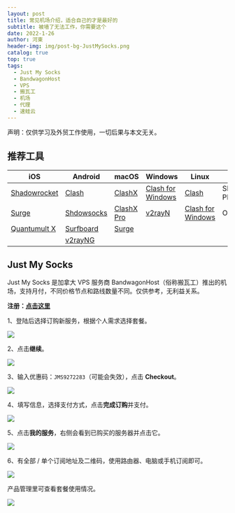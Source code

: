 ```yaml
---
layout: post
title: 常见机场介绍，适合自己的才是最好的
subtitle: 被墙了无法工作，你需要这个
date: 2022-1-26
author: 河東
header-img: img/post-bg-JustMySocks.png
catalog: true
top: true
tags:
  - Just My Socks
  - BandwagonHost
  - VPS
  - 搬瓦工
  - 机场
  - 代理
  - 速蛙云
---
```


声明：仅供学习及外贸工作使用，一切后果与本文无关。

## 推荐工具


| iOS | Android | macOS |Windows |Linux | [OpenWrt](https://github.com/coolsnowwolf/lede)|
|---|---|---|---|---|---|
| [Shadowrocket](https://apps.apple.com/us/app/shadowrocket/id932747118) | [Clash](https://play.google.com/store/apps/details?id=com.github.kr328.clash) | [ClashX](https://github.com/yichengchen/clashX/releases) | [Clash for Windows](https://github.com/Fndroid/clash_for_windows_pkg/releases) | [Clash](https://github.com/Dreamacro/clash/releases) | ShadowSocksR Plus+ |
| [Surge](https://apps.apple.com/us/app/id1442620678) | [Shdowsocks](https://play.google.com/store/apps/details?id=com.github.shadowsocks) | [ClashX Pro](https://install.appcenter.ms/users/clashx/apps/clashx-pro/distribution_groups/public) | [v2rayN](https://github.com/2dust/v2rayN/releases) | [Clash for Windows](https://github.com/Fndroid/clash_for_windows_pkg/releases) | OpenClash |
| [Quantumult X](https://apps.apple.com/us/app/quantumult-x/id1443988620) | [Surfboard](https://play.google.com/store/apps/details?id=com.getsurfboard) | [Surge](https://nssurge.com/) |  |  |  |
|  | [v2rayNG](https://play.google.com/store/apps/details?id=com.v2ray.ang) |  |  |  |  |


## Just My Socks

Just My Socks 是加拿大 VPS 服务商 BandwagonHost（俗称搬瓦工）推出的机场，支持月付，不同价格节点和路线数量不同。仅供参考，无利益关系。

**注册：[点击这里](https://justmysocks.net/members/aff.php?aff=12029)**

1、登陆后选择订购新服务，根据个人需求选择套餐。

![](https://i.imgur.com/G0gKyok.png)

2、点击**继续**。

![](https://i.imgur.com/b8CjZzd.png)

3、输入优惠码：`JMS9272283`（可能会失效），点击 **Checkout**。

![](https://i.imgur.com/rUT5nEY.png)

4、填写信息，选择支付方式，点击**完成订购**并支付。

![](https://i.imgur.com/r81XVOD.png)

5、点击**我的服务**，右侧会看到已购买的服务器并点击它。

![](https://i.imgur.com/k9h53wz.png)

6、有全部 / 单个订阅地址及二维码，使用路由器、电脑或手机订阅即可。

![](https://i.imgur.com/ZDCJnFg.png)

产品管理里可查看套餐使用情况。

![](https://i.imgur.com/feBInBi.png)


